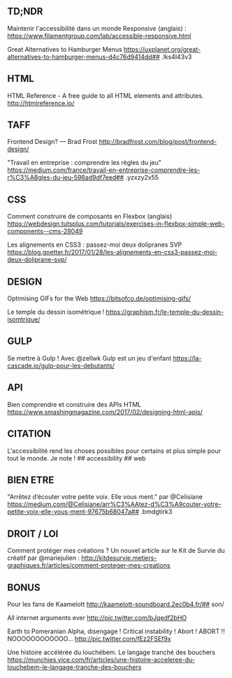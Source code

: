 ## TD;NDR

Maintenir l'accessibilité dans un monde Responsive (anglais) : https://www.filamentgroup.com/lab/accessible-responsive.html

Great Alternatives to Hamburger Menus 
https://uxplanet.org/great-alternatives-to-hamburger-menus-d4c76d9414dd## .lks4l43v3



## HTML

HTML Reference - A free guide to all HTML elements and attributes. 
http://htmlreference.io/



## TAFF 

Frontend Design? — Brad Frost
http://bradfrost.com/blog/post/frontend-design/


"Travail en entreprise : comprendre les règles du jeu" 
https://medium.com/france/travail-en-entreprise-comprendre-les-r%C3%A8gles-du-jeu-598ad9df7eed## .yzxzy2x55



## CSS

Comment construire de composants en Flexbox (anglais)
https://webdesign.tutsplus.com/tutorials/exercises-in-flexbox-simple-web-components--cms-28049

Les alignements en CSS3 : passez-moi deux dolipranes SVP 
https://blog.goetter.fr/2017/01/28/les-alignements-en-css3-passez-moi-deux-doliprane-svp/



## DESIGN

Optimising GIFs for the Web 
https://bitsofco.de/optimising-gifs/

Le temple du dessin isométrique ! 
https://graphism.fr/le-temple-du-dessin-isomtrique/



## GULP

Se mettre à Gulp ! Avec @zellwk Gulp est un jeu d'enfant 
https://la-cascade.io/gulp-pour-les-debutants/



## API

Bien comprendre et construire des APIs HTML 
https://www.smashingmagazine.com/2017/02/designing-html-apis/



## CITATION

L'accessibilité rend les choses possibles pour certains et plus simple pour tout le monde. Je note ! ## accessibility ## web



## BIEN ETRE

"Arrêtez d’écouter votre petite voix. Elle vous ment." par @Celisiane https://medium.com/@Celisiane/arr%C3%AAtez-d%C3%A9couter-votre-petite-voix-elle-vous-ment-97675b68047a## .bmdgtirk3



## DROIT / LOI

Comment protéger mes créations ?
Un nouvel article sur le Kit de Survie du créatif par @mariejulien :
http://kitdesurvie.metiers-graphiques.fr/articles/comment-proteger-mes-creations



## BONUS

​Pour les fans de Kaamelott​
http://kaamelott-soundboard.2ec0b4.fr/## son/

All internet arguments ever 
http://pic.twitter.com/bJqedf2bHO

Earth to Pomeranian Alpha, disengage ! Critical instability ! Abort ! ABORT !! NOOOOOOOOOOOO... http://pic.twitter.com/fEz2FSEf9x

Une histoire accélérée du louchébem. Le langage tranché des bouchers 
https://munchies.vice.com/fr/articles/une-histoire-acceleree-du-louchebem-le-langage-tranche-des-bouchers

